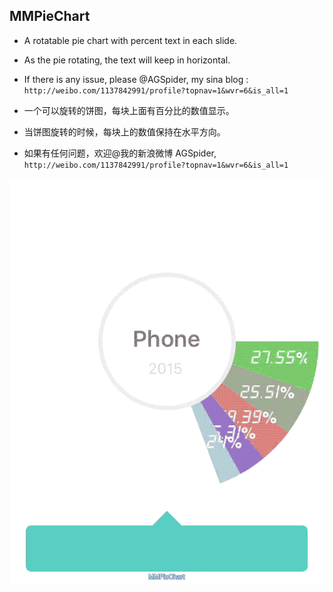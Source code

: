 ## MMPieChart

* A rotatable pie chart with percent text in each slide.
* As the pie rotating, the text will keep in horizontal.
* If there is any issue, please @AGSpider, my sina blog : `http://weibo.com/1137842991/profile?topnav=1&wvr=6&is_all=1`


* 一个可以旋转的饼图，每块上面有百分比的数值显示。
* 当饼图旋转的时候，每块上的数值保持在水平方向。
* 如果有任何问题，欢迎@我的新浪微博 AGSpider,  `http://weibo.com/1137842991/profile?topnav=1&wvr=6&is_all=1`


![Alt Text](https://github.com/michaelMaoMao/MMPieChart/blob/master/MMPie.gif)
